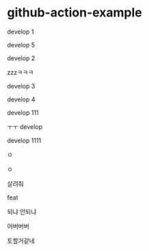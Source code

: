 # github-action-example


develop 1

develop 5

develop 2

zzzㅋㅋㅋ

develop 3

develop 4 

develop 111

ㅜㅜ
develop

develop 1111

ㅇ

ㅇ

살려줘

feat

되냐 안되냐

어버버버

토할거같네
